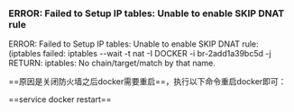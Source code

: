 ### ERROR: Failed to Setup IP tables: Unable to enable SKIP DNAT rule

ERROR: Failed to Setup IP tables: Unable to enable SKIP DNAT rule:  (iptables failed: iptables --wait -t nat -I DOCKER -i br-2add1a39bc5d -j RETURN: iptables: No chain/target/match by that name.

==原因是关闭防火墙之后docker需要重启==，执行以下命令重启docker即可：

==service docker restart==